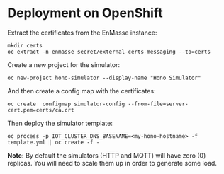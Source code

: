 
# Deployment on OpenShift

Extract the certificates from the EnMasse instance:

    mkdir certs
    oc extract -n enmasse secret/external-certs-messaging --to=certs

Create a new project for the simulator:

    oc new-project hono-simulator --display-name "Hono Simulator"

And then create a config map with the certificates:

    oc create  configmap simulator-config --from-file=server-cert.pem=certs/ca.crt

Then deploy the simulator template:

    oc process -p IOT_CLUSTER_DNS_BASENAME=<my-hono-hostname> -f template.yml | oc create -f -

**Note:** By default the simulators (HTTP and MQTT) will have zero (0) replicas.
You will need to scale them up in order to generate some load.